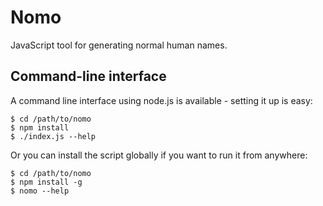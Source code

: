 # Nomo

JavaScript tool for generating normal human names.

## Command-line interface

A command line interface using node.js is available - setting it up is easy:

```
$ cd /path/to/nomo
$ npm install
$ ./index.js --help
```

Or you can install the script globally if you want to run it from anywhere:

```
$ cd /path/to/nomo
$ npm install -g
$ nomo --help
```
